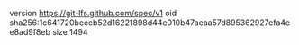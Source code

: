 version https://git-lfs.github.com/spec/v1
oid sha256:1c641720beecb52d16221898d44e010b47aeaa57d895362927efa4ee8ad9f8eb
size 1494
